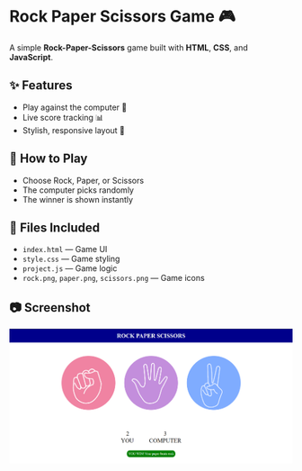 # Rock Paper Scissors Game 🎮

A simple **Rock-Paper-Scissors** game built with **HTML**, **CSS**, and **JavaScript**.

## ✨ Features
- Play against the computer 🤖
- Live score tracking 📊
- Stylish, responsive layout 🎨

## 🚀 How to Play
- Choose Rock, Paper, or Scissors
- The computer picks randomly
- The winner is shown instantly

## 📁 Files Included
- `index.html` — Game UI
- `style.css` — Game styling
- `project.js` — Game logic
- `rock.png`, `paper.png`, `scissors.png` — Game icons

## 📷 Screenshot

![Gameplay Screenshot](./Screenshot.png)
